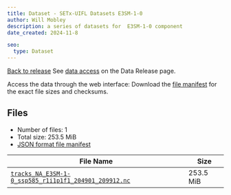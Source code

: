 ```yaml
---
title: Dataset - SETx-UIFL Datasets E3SM-1-0
author: Will Mobley
description: a series of datasets for  E3SM-1-0 component
date_created: 2024-11-8

seo:
  type: Dataset
---
```


[Back to release](./index.html#datasets)
See [data access](./index.html#data-access) on the Data Release page.

Access the data through the  web interface: 
Download the [file manifest](./manifests/E3SM-1-0-manifest.json) for the exact file sizes and checksums.

## Files

- Number of files: 1
- Total size: 253.5 MiB
- [JSON format file manifest](./manifests/E3SM-1-0-manifest.json)

|                                                                                                     File Name                                                                                                      |   Size    |
| ------------------------------------------------------------------------------------------------------------------------------------------------------------------------------------------------------------------ | --------- |
| [`tracks_NA_E3SM-1-0_ssp585_r1i1p1f1_204901_209912.nc`](https://web.corral.tacc.utexas.edu/setxuifl/tropical_cyclones/downscaled_cmip6_tracks/ssp585/E3SM-1-0/tracks_NA_E3SM-1-0_ssp585_r1i1p1f1_204901_209912.nc) | 253.5 MiB |

